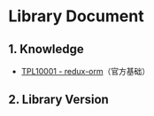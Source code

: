 # Library Document

## 1. Knowledge

* [TPL10001 - redux-orm](/reference/library/redux-orm-090-rc3/tp10000-redux-orm.md)（官方基础）

## 2. Library Version



